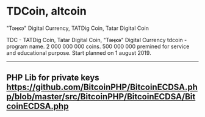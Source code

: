 # TDCoin, altcoin
"Тәңкә" Digital Currency, TATDig Coin, Tatar Digital Coin

TDC - TATDig Coin, Tatar Digital Coin, "Тәңкә" Digital Currency
tdcoin - program name.
2 000 000 000 coins.
500 000 000 premined for service and educational purpose.
Start planned on 1 august 2019.

-------------------------------------------------------------------------------------------------------
PHP Lib for private keys
https://github.com/BitcoinPHP/BitcoinECDSA.php/blob/master/src/BitcoinPHP/BitcoinECDSA/BitcoinECDSA.php
-------------------------------------------------------------------------------------------------------
